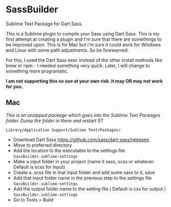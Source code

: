 # SassBuilder
Sublime Text Package for Dart Sass. 

This is a Sublime plugin to compile your Sass using Dart Sass. This is my first attempt at creating a plugin and I'm sure that there are somethings to be improved upon. This is for Mac but i'm sure it could work for Windows and Linux with some path adjustments. So be forewarned. 

For this, I used the Dart Sass exec instead of the other install methods like brew or npm - I needed something very quick. Later, I will change to something more programatic.

**I am not supporting this so use at your own risk. It may OR may not work for you.**

## Mac

*This is an unzipped package which goes into the Sublime Text Packages folder. Dump the folder in there and restart ST*

`Library/Application Support/Sublime Text/Packages/`

- Download Dart Sass https://github.com/sass/dart-sass/releases
- Move to preferred directory
- Add the location to the executable to the settings file `SassBuilder.sublime-settings`
- Make a input folder in your project (name it sass, scss or whatever Default is scss for input)
- Create a .scss file in that input folder and add some sass to it, save
- Add that input folder name in the previous step to the settings file `SassBuilder.sublime-settings`
- Add the output folder name to the setting file ( Default is css for output ) `SassBuilder.sublime-settings`
- Go to Tools > Build
